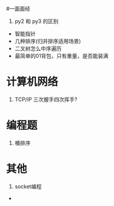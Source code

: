 #一面面经
1. py2 和 py3 的区别
- 智能指针
- 几种排序(归并排序适用场景)
- 二叉树怎么中序遍历
- 最简单的01背包，只有重量，是否能装满

# 计算机网络
1. TCP/IP 三次握手四次挥手?

# 编程题
1. 桶排序

# 其他
1. socket编程
- 